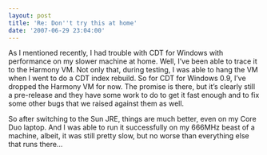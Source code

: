 ```yaml
---
layout: post
title: 'Re: Don''t try this at home'
date: '2007-06-29 23:04:00'
---
```



As I mentioned recently, I had trouble with CDT for Windows with performance on my slower machine at home. Well, I’ve been able to trace it to the Harmony VM. Not only that, during testing, I was able to hang the VM when I went to do a CDT index rebuild. So for CDT for Windows 0.9, I’ve dropped the Harmony VM for now. The promise is there, but it’s clearly still a pre-release and they have some work to do to get it fast enough and to fix some other bugs that we raised against them as well.

So after switching to the Sun JRE, things are much better, even on my Core Duo laptop. And I was able to run it successfully on my 666MHz beast of a machine, albeit, it was still pretty slow, but no worse than everything else that runs there…


